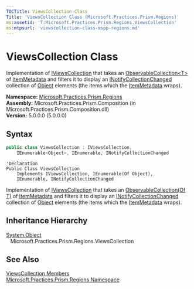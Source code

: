 ```yaml
---
TOCTitle: ViewsCollection Class
Title: 'ViewsCollection Class (Microsoft.Practices.Prism.Regions)'
ms:assetid: 'T:Microsoft.Practices.Prism.Regions.ViewsCollection'
ms:mtpsurl: 'viewscollection-class-mspp-regions.md'
---
```



# ViewsCollection Class

Implementation of [IViewsCollection](/patterns-practices/reference/iviewscollection-interface-mspp-regions) that takes an [ObservableCollection&lt;T&gt;](http://msdn.microsoft.com/en-us/library/ms668604) of [ItemMetadata](/patterns-practices/reference/itemmetadata-class-mspp-regions) and filters it to display an [INotifyCollectionChanged](http://msdn.microsoft.com/en-us/library/ms668629) collection of [Object](http://msdn.microsoft.com/en-us/library/e5kfa45b) elements (the items which the [ItemMetadata](/patterns-practices/reference/itemmetadata-class-mspp-regions) wraps).

**Namespace:** [Microsoft.Practices.Prism.Regions](/patterns-practices/reference/mspp-regions-namespace)<br/>
**Assembly:** Microsoft.Practices.Prism.Composition (in Microsoft.Practices.Prism.Composition.dll)<br/>
**Version:** 5.0.0.0 (5.0.0.0)

## Syntax

```C#
public class ViewsCollection : IViewsCollection, 
	IEnumerable<Object>, IEnumerable, INotifyCollectionChanged
``` 

```VB
'Declaration
Public Class ViewsCollection
	Implements IViewsCollection, IEnumerable(Of Object), 
	IEnumerable, INotifyCollectionChanged
```	

Implementation of [IViewsCollection](/patterns-practices/reference/iviewscollection-interface-mspp-regions) that takes an [ObservableCollection(Of T)](http://msdn.microsoft.com/en-us/library/ms668604) of [ItemMetadata](/patterns-practices/reference/itemmetadata-class-mspp-regions) and filters it to display an [INotifyCollectionChanged](http://msdn.microsoft.com/en-us/library/ms668629) collection of [Object](http://msdn.microsoft.com/en-us/library/e5kfa45b) elements (the items which the [ItemMetadata](/patterns-practices/reference/itemmetadata-class-mspp-regions) wraps).

## Inheritance Hierarchy

[System.Object](http://msdn.microsoft.com/en-us/library/e5kfa45b)<br/>
    Microsoft.Practices.Prism.Regions.ViewsCollection

## See Also

[ViewsCollection Members](/patterns-practices/reference/viewscollection-members-mspp-regions)<br/>
[Microsoft.Practices.Prism.Regions Namespace](/patterns-practices/reference/mspp-regions-namespace)<br/>
